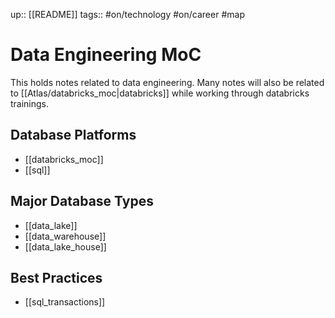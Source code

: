 up:: [[README]]
tags:: #on/technology #on/career #map

# Data Engineering MoC
This holds notes related to data engineering.
Many notes will also be related to [[Atlas/databricks_moc|databricks]] while working through databricks trainings.

## Database Platforms
- [[databricks_moc]]
- [[sql]]

## Major Database Types
- [[data_lake]]
- [[data_warehouse]]
- [[data_lake_house]]

## Best Practices
- [[sql_transactions]]